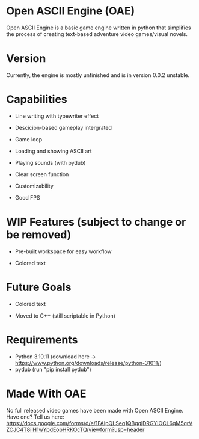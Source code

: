 # Open ASCII Engine (OAE)
Open ASCII Engine is a basic game engine written in python that simplifies the process of creating text-based adventure video games/visual novels.

# Version
Currently, the engine is mostly unfinished and is in version 0.0.2 unstable.

# Capabilities
- Line writing with typewriter effect

- Descicion-based gameplay intergrated

- Game loop

- Loading and showing ASCII art

- Playing sounds (with pydub)

- Clear screen function

- Customizability

- Good FPS

# WIP Features (subject to change or be removed)
- Pre-built workspace for easy workflow

- Colored text

# Future Goals
- Colored text

- Moved to C++ (still scriptable in Python)

# Requirements
- Python 3.10.11 (download here -> https://www.python.org/downloads/release/python-31011/)
- pydub (run "pip install pydub")

# Made With OAE
No full released video games have been made with Open ASCII Engine. Have one? Tell us here: https://docs.google.com/forms/d/e/1FAIpQLSeq1QBqqjDRGYIOCL6qM5qrVZCJC4T8iiH1wYpdEopHRKOcTQ/viewform?usp=header
